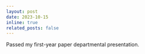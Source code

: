 ```yaml
---
layout: post
date: 2023-10-15
inline: true
related_posts: false
---
```


Passed my first-year paper departmental presentation.
